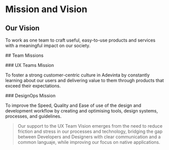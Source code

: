 # Mission and Vision

## Our Vision

To work as one team to craft useful, easy-to-use products and services with a meaningful impact on our society.

## Team Missions

### UX Teams Mission

To foster a strong customer-centric culture in Adevinta by constantly learning about our users and delivering value to them through products that exceed their expectations. 

### DesignOps Mission

To improve the Speed, Quality and Ease of use of the design and development workflow by creating and optimising tools, design systems, processes, and guidelines.

> Our support to the UX Team Vision emerges from the need to reduce friction and stress in our processes and technology, bridging the gap between Developers and Designers with clear communication and a common languaje, while improving our focus on native applications.